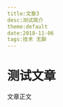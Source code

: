 ```yaml
---
title:文章3
desc:测试简介
theme:default
date:2018-11-06
tags:技术 无聊
---
```


# 测试文章

<!-- more -->

文章正文
